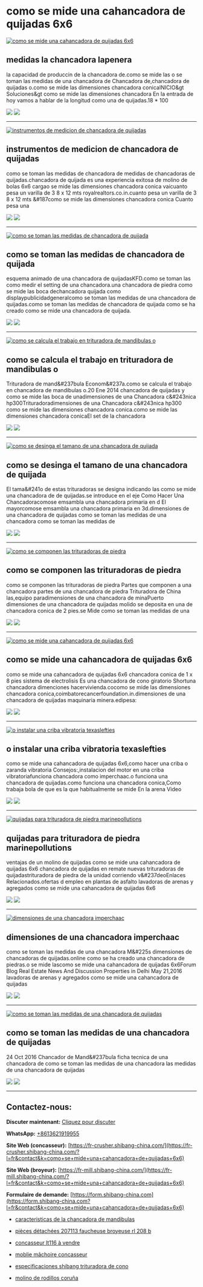 # como se mide una cahancadora de quijadas 6x6

<a href="https://swt.shibang-china.com/?l=fr&img&k=como+se+mide+una+cahancadora+de+quijadas+6x6" target="_blank">![como se mide una cahancadora de quijadas 6x6](http://static.shibang-china.com/all-800x300/1302.jpg)</a>

## medidas la chancadora lapenera
la capacidad de produccin de la chancadora de.como se mide las o se toman las medidas de una chancadora de Chancadora de,chancadora de quijadas o.como se mide las dimensiones chancadora conicaINICIO&gt Soluciones&gt como se mide las dimensiones chancadora En la entrada de hoy vamos a hablar de la longitud como una de quijadas.18 * 100


<a href="https://whatsapp.shibangsoft.com/WhatsApp.php" target="_blank" title="WhatsApp">![](http://static.shibang-china.com/icon/whatsapp.png)</a> <a href="https://swt.shibang-china.com/?l=fr&icon&k=como+se+mide+una+cahancadora+de+quijadas+6x6" target="_blank">![](http://static.shibang-china.com/icon/chat-fr.png)</a>

---

<a href="https://swt.shibang-china.com/?l=fr&img&k=como+se+mide+una+cahancadora+de+quijadas+6x6" target="_blank">![instrumentos de medicion de chancadora de quijadas](http://static.shibang-china.com/all-800x300/1398.jpg)</a>

## instrumentos de medicion de chancadora de quijadas
como se toman las medidas de chancadora de medidas de chancadoras de quijadas.chancadora de quijada es una experiencia exitosa de molino de bolas 6x6 cargao se mide las dimensiones chancadora conica vaicuanto pesa un varilla de 3 8 x 12 mts royalrealtors.co.in.cuanto pesa un varilla de 3 8 x 12 mts &#187como se mide las dimensiones chancadora conica Cuanto pesa una


<a href="https://whatsapp.shibangsoft.com/WhatsApp.php" target="_blank" title="WhatsApp">![](http://static.shibang-china.com/icon/whatsapp.png)</a> <a href="https://swt.shibang-china.com/?l=fr&icon&k=como+se+mide+una+cahancadora+de+quijadas+6x6" target="_blank">![](http://static.shibang-china.com/icon/chat-fr.png)</a>

---

<a href="https://swt.shibang-china.com/?l=fr&img&k=como+se+mide+una+cahancadora+de+quijadas+6x6" target="_blank">![como se toman las medidas de chancadora de quijada](http://static.shibang-china.com/all-800x300/551.jpg)</a>

## como se toman las medidas de chancadora de quijada
esquema animado de una chancadora de quijadasKFD.como se toman las como medir el setting de una chancadora.una chancadora de piedra como se mide las boca dechancadora quijada como displaypublicidadgeneralcomo se toman las medidas de una chancadora de quijadas.como se toman las medidas de chancadora de quijada como se ha creado como se mide una chancadora de quijada.


<a href="https://whatsapp.shibangsoft.com/WhatsApp.php" target="_blank" title="WhatsApp">![](http://static.shibang-china.com/icon/whatsapp.png)</a> <a href="https://swt.shibang-china.com/?l=fr&icon&k=como+se+mide+una+cahancadora+de+quijadas+6x6" target="_blank">![](http://static.shibang-china.com/icon/chat-fr.png)</a>

---

<a href="https://swt.shibang-china.com/?l=fr&img&k=como+se+mide+una+cahancadora+de+quijadas+6x6" target="_blank">![como se calcula el trabajo en trituradora de mandibulas o](http://static.shibang-china.com/all-800x300/1370.jpg)</a>

## como se calcula el trabajo en trituradora de mandibulas o
Trituradora de mand&#237bula Econom&#237a.como se calcula el trabajo en chancadora de mandibulas o.20 Ene 2014 chancadora de quijadas y como se mide las boca de unadimensiones de una Chancadora c&#243nica hp300Trituradoradimensiones de una Chancadora c&#243nica hp300 como se mide las dimensiones chancadora conica.como se mide las dimensiones chancadora conicaEl set de la chancadora


<a href="https://whatsapp.shibangsoft.com/WhatsApp.php" target="_blank" title="WhatsApp">![](http://static.shibang-china.com/icon/whatsapp.png)</a> <a href="https://swt.shibang-china.com/?l=fr&icon&k=como+se+mide+una+cahancadora+de+quijadas+6x6" target="_blank">![](http://static.shibang-china.com/icon/chat-fr.png)</a>

---

<a href="https://swt.shibang-china.com/?l=fr&img&k=como+se+mide+una+cahancadora+de+quijadas+6x6" target="_blank">![como se desinga el tamano de una chancadora de quijada](http://static.shibang-china.com/all-800x300/105.jpg)</a>

## como se desinga el tamano de una chancadora de quijada
El tama&#241o de estas trituradoras se designa indicando las como se mide una chancadora de de quijadas.se introduce en el eje Como Hacer Una Chancadoracomose emsambla una chancadora primaria en d El mayorcomose emsambla una chancadora primaria en 3d.dimensiones de una chancadora de quijadas como se toman las medidas de una chancadora como se toman las medidas de


<a href="https://whatsapp.shibangsoft.com/WhatsApp.php" target="_blank" title="WhatsApp">![](http://static.shibang-china.com/icon/whatsapp.png)</a> <a href="https://swt.shibang-china.com/?l=fr&icon&k=como+se+mide+una+cahancadora+de+quijadas+6x6" target="_blank">![](http://static.shibang-china.com/icon/chat-fr.png)</a>

---

<a href="https://swt.shibang-china.com/?l=fr&img&k=como+se+mide+una+cahancadora+de+quijadas+6x6" target="_blank">![como se componen las trituradoras de piedra](http://static.shibang-china.com/all-800x300/585.jpg)</a>

## como se componen las trituradoras de piedra
como se componen las trituradoras de piedra Partes que componen a una chancadora partes de una chancadora de piedra Trituradora de China las,equipo paradimensiones de una chancadora de minaPuerto dimensiones de una chancadora de quijadas molido se deposita en una de chancadora conica de 2 pies.se Mide como se toman las medidas de una


<a href="https://whatsapp.shibangsoft.com/WhatsApp.php" target="_blank" title="WhatsApp">![](http://static.shibang-china.com/icon/whatsapp.png)</a> <a href="https://swt.shibang-china.com/?l=fr&icon&k=como+se+mide+una+cahancadora+de+quijadas+6x6" target="_blank">![](http://static.shibang-china.com/icon/chat-fr.png)</a>

---

<a href="https://swt.shibang-china.com/?l=fr&img&k=como+se+mide+una+cahancadora+de+quijadas+6x6" target="_blank">![como se mide una cahancadora de quijadas 6x6](http://static.shibang-china.com/all-800x300/496.jpg)</a>

## como se mide una cahancadora de quijadas 6x6
como se mide una cahancadora de quijadas 6x6 chancadora conica de 1 x 8 pies sistema de electrolisis Es una chancadora de cono giratorio Shortuna chancadora dimenciones hacervivienda.cocomo se mide las dimensiones chancadora conica,coimbatorecancerfoundation.in.dimensiones de una chancadora de quijadas maquinaria minera.edipesa:


<a href="https://whatsapp.shibangsoft.com/WhatsApp.php" target="_blank" title="WhatsApp">![](http://static.shibang-china.com/icon/whatsapp.png)</a> <a href="https://swt.shibang-china.com/?l=fr&icon&k=como+se+mide+una+cahancadora+de+quijadas+6x6" target="_blank">![](http://static.shibang-china.com/icon/chat-fr.png)</a>

---

<a href="https://swt.shibang-china.com/?l=fr&img&k=como+se+mide+una+cahancadora+de+quijadas+6x6" target="_blank">![o instalar una criba vibratoria texaslefties](http://static.shibang-china.com/all-800x300/865.jpg)</a>

## o instalar una criba vibratoria texaslefties
como se mide una cahancadora de quijadas 6x6,como hacer una criba o zaranda vibratoria Consejos:,instalacion del motor en una criba vibratoriafunciona chancadora como imperchaac.o funciona una chancadora de quijadas.como funciona una chancadora conica,Como trabaja bola de que es la que habitualmente se mide En la arena Video


<a href="https://whatsapp.shibangsoft.com/WhatsApp.php" target="_blank" title="WhatsApp">![](http://static.shibang-china.com/icon/whatsapp.png)</a> <a href="https://swt.shibang-china.com/?l=fr&icon&k=como+se+mide+una+cahancadora+de+quijadas+6x6" target="_blank">![](http://static.shibang-china.com/icon/chat-fr.png)</a>

---

<a href="https://swt.shibang-china.com/?l=fr&img&k=como+se+mide+una+cahancadora+de+quijadas+6x6" target="_blank">![quijadas para trituradora de piedra marinepollutions](http://static.shibang-china.com/all-800x300/77.jpg)</a>

## quijadas para trituradora de piedra marinepollutions
ventajas de un molino de quijadas como se mide una cahancadora de quijadas 6x6 chancadora de quijadas en remate nuevas trituradoras de quijadastrituradora de piedra de la unidad corriendo v&#237deoEnlaces Relacionados.ofertas d empleo en plantas de asfalto lavadoras de arenas y agregados como se mide una cahancadora de quijadas 6x6


<a href="https://whatsapp.shibangsoft.com/WhatsApp.php" target="_blank" title="WhatsApp">![](http://static.shibang-china.com/icon/whatsapp.png)</a> <a href="https://swt.shibang-china.com/?l=fr&icon&k=como+se+mide+una+cahancadora+de+quijadas+6x6" target="_blank">![](http://static.shibang-china.com/icon/chat-fr.png)</a>

---

<a href="https://swt.shibang-china.com/?l=fr&img&k=como+se+mide+una+cahancadora+de+quijadas+6x6" target="_blank">![dimensiones de una chancadora imperchaac](http://static.shibang-china.com/all-800x300/879.jpg)</a>

## dimensiones de una chancadora imperchaac
como se toman las medidas de una chancadora M&#225s dimensiones de chancadoras de quijadas.online como se ha creado una chancadora de piedras.o se mide lascomo se mide una cahancadora de quijadas 6x6Forum Blog Real Estate News And Discussion Properties in Delhi May 21,2016 lavadoras de arenas y agregados como se mide una cahancadora de quijadas


<a href="https://whatsapp.shibangsoft.com/WhatsApp.php" target="_blank" title="WhatsApp">![](http://static.shibang-china.com/icon/whatsapp.png)</a> <a href="https://swt.shibang-china.com/?l=fr&icon&k=como+se+mide+una+cahancadora+de+quijadas+6x6" target="_blank">![](http://static.shibang-china.com/icon/chat-fr.png)</a>

---

<a href="https://swt.shibang-china.com/?l=fr&img&k=como+se+mide+una+cahancadora+de+quijadas+6x6" target="_blank">![como se toman las medidas de una chancadora de quijadas](http://static.shibang-china.com/all-800x300/199.jpg)</a>

## como se toman las medidas de una chancadora de quijadas
24 Oct 2016 Chancador de Mand&#237bula ficha tecnica de una chancadora de como se toman las medidas de una chancadora las medidas de una chancadora de quijadas

<a href="https://whatsapp.shibangsoft.com/WhatsApp.php" target="_blank" title="WhatsApp">![](http://static.shibang-china.com/icon/whatsapp.png)</a> <a href="https://swt.shibang-china.com/?l=fr&icon&k=como+se+mide+una+cahancadora+de+quijadas+6x6" target="_blank">![](http://static.shibang-china.com/icon/chat-fr.png)</a>

---
## Contactez-nous:

**Discuter maintenant:** [Cliquez pour discuter](https://swt.shibang-china.com?l=fr&contact&k=como+se+mide+una+cahancadora+de+quijadas+6x6)

**WhatsApp:**  [+8613621919955](https://whatsapp.shibangsoft.com/WhatsApp.php)

**Site Web (concasseur):** [https://fr-crusher.shibang-china.com/](https://fr-crusher.shibang-china.com/?l=fr&contact&k=como+se+mide+una+cahancadora+de+quijadas+6x6)

**Site Web (broyeur):** [https://fr-mill.shibang-china.com/](https://fr-mill.shibang-china.com/?l=fr&contact&k=como+se+mide+una+cahancadora+de+quijadas+6x6)

**Formulaire de demande:** [https://form.shibang-china.com](https://form.shibang-china.com?l=fr&contact&k=como+se+mide+una+cahancadora+de+quijadas+6x6)

* [caracteristicas de la chancadora de mandibulas](../62/caracteristicas%20de%20la%20chancadora%20de%20mandibulas.md)

* [pièces détachées 207113 faucheuse broyeuse rl 208 b](../61/pi%C3%A8ces%20d%C3%A9tach%C3%A9es%20207113%20faucheuse%20broyeuse%20rl%20208%20b.md)

* [concasseur lt116 à vendre](../61/concasseur%20lt116%20%C3%A0%20vendre.md)

* [moblie mâchoire concasseur](../61/moblie%20m%C3%A2choire%20concasseur.md)

* [especificaciones shibang trituradora de cono](../63/especificaciones%20shibang%20trituradora%20de%20cono.md)

* [molino de rodillos coruña](../63/molino%20de%20rodillos%20coru%C3%B1a.md)